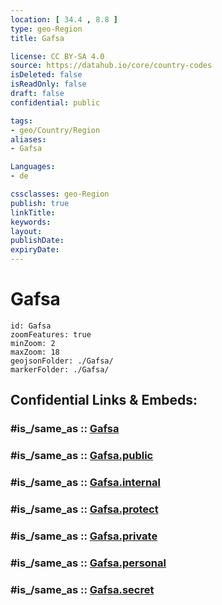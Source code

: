 ```yaml
---
location: [ 34.4 , 8.8 ] 
type: geo-Region
title: Gafsa

license: CC BY-SA 4.0
source: https://datahub.io/core/country-codes
isDeleted: false
isReadOnly: false
draft: false
confidential: public

tags:
- geo/Country/Region
aliases:
- Gafsa

Languages:
- de

cssclasses: geo-Region
publish: true
linkTitle: 
keywords: 
layout: 
publishDate: 
expiryDate: 
---
```


# Gafsa

```leaflet
id: Gafsa
zoomFeatures: true 
minZoom: 2 
maxZoom: 18
geojsonFolder: ./Gafsa/
markerFolder: ./Gafsa/
```


## Confidential Links & Embeds: 

### #is_/same_as :: [Gafsa](/_Standards/Earth/Continent/Africa/Africa~North/Tunisia/governorates~Tunisia/Gafsa.md) 

### #is_/same_as :: [Gafsa.public](/_public/Earth/Continent/Africa/Africa~North/Tunisia/governorates~Tunisia/Gafsa.public.md) 

### #is_/same_as :: [Gafsa.internal](/_internal/Earth/Continent/Africa/Africa~North/Tunisia/governorates~Tunisia/Gafsa.internal.md) 

### #is_/same_as :: [Gafsa.protect](/_protect/Earth/Continent/Africa/Africa~North/Tunisia/governorates~Tunisia/Gafsa.protect.md) 

### #is_/same_as :: [Gafsa.private](/_private/Earth/Continent/Africa/Africa~North/Tunisia/governorates~Tunisia/Gafsa.private.md) 

### #is_/same_as :: [Gafsa.personal](/_personal/Earth/Continent/Africa/Africa~North/Tunisia/governorates~Tunisia/Gafsa.personal.md) 

### #is_/same_as :: [Gafsa.secret](/_secret/Earth/Continent/Africa/Africa~North/Tunisia/governorates~Tunisia/Gafsa.secret.md)

